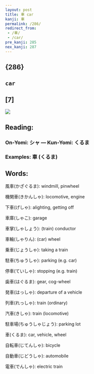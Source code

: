 ```yaml
---
layout: post
title: 車 car
kanji: 車
permalink: /286/
redirect_from:
 - /車/
 - /car/
pre_kanji: 285
nex_kanji: 287
---
```


## {286}

## `car`

## [7]

<div class="stroke"><img src="E8BB8A.png" /></div>

## Reading:

### On-Yomi: シャ &mdash; Kun-Yomi: くるま

### Examples: 車 (くるま)

## Words:

風車(かざぐるま): windmill, pinwheel

機関車(きかんしゃ): locomotive, engine

下車(げしゃ): alighting, getting off

車庫(しゃこ): garage

車掌(しゃしょう): (train) conductor

車輪(しゃりん): (car) wheel

乗車(じょうしゃ): taking a train

駐車(ちゅうしゃ): parking (e.g. car)

停車(ていしゃ): stopping (e.g. train)

歯車(はぐるま): gear, cog-wheel

発車(はっしゃ): departure of a vehicle

列車(れっしゃ): train (ordinary)

汽車(きしゃ): train (locomotive)

駐車場(ちゅうしゃじょう): parking lot

車(くるま): car, vehicle, wheel

自転車(じてんしゃ): bicycle

自動車(じどうしゃ): automobile

電車(でんしゃ): electric train
